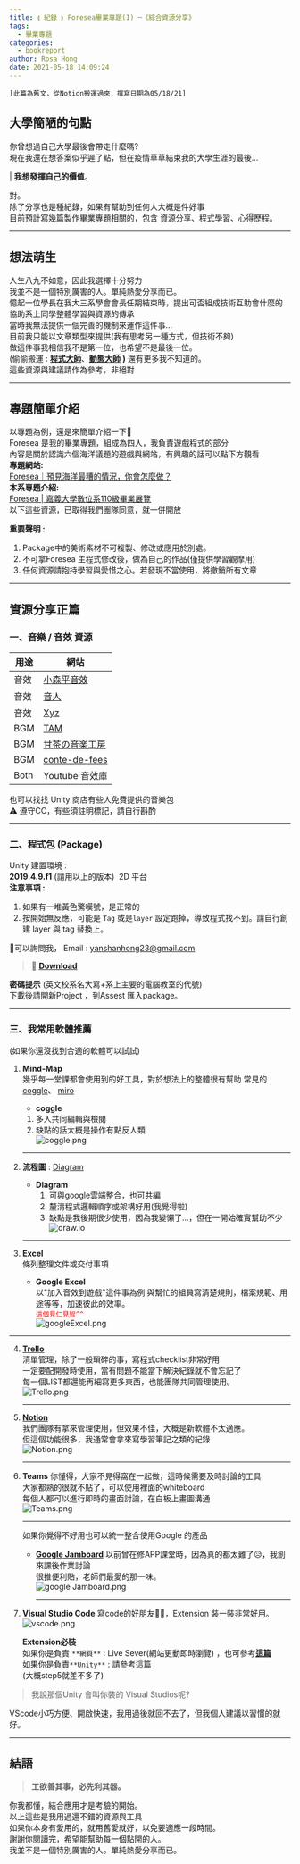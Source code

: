 ```yaml
---
title: ⟬ 紀錄 ⟭ Foresea畢業專題(I) ─《綜合資源分享》
tags:
  - 畢業專題
categories:
  - bookreport
author: Rosa Hong
date: 2021-05-18 14:09:24
---
```

`[此篇為舊文，從Notion搬運過來，撰寫日期為05/18/21]`  

## 大學簡陋的句點 ##
你曾想過自己大學最後會帶走什麼嗎?  
現在我還在想答案似乎遲了點，但在疫情草草結束我的大學生涯的最後...  

<!-- more -->  
| **我想發揮自己的價值**。  

對。  
除了分享也是種紀錄，如果有幫助到任何人大概是件好事  
目前預計寫幾篇製作畢業專題相關的，包含 資源分享、程式學習、心得歷程。  

---

## 想法萌生 ## 

人生八九不如意，因此我選擇十分努力  
我並不是一個特別厲害的人。單純熱愛分享而已。  
憶起一位學長在我大三系學會會長任期結束時，提出可否組成技術互助會什麼的  
協助系上同學整體學習與資源的傳承  
當時我無法提供一個完善的機制來運作這件事…  
目前我只能以文章類型來提供(我有思考另一種方式，但技術不夠)  
做這件事我相信我不是第一位，也希望不是最後一位。  
(偷偷搬運 :  **[程式大師](https://www.youtube.com/channel/UCbZ34gnooSIHXAZUW1_wvgQ)**、**[動態大師](https://www.notion.so/fd0b3d043fcb4bbc86d542424e4b6040)**  **)** 還有更多我不知道的。  
這些資源與建議請作為參考，非絕對

---

## 專題簡單介紹 ##  

以專題為例，還是來簡單介紹一下🥳  
Foresea 是我的畢業專題，組成為四人，我負責遊戲程式的部分  
內容是關於認識六個海洋議題的遊戲與網站，有興趣的話可以點下方觀看  
**專題網站:**  
[Foresea｜預見海洋最糟的情況，你會怎麼做？](https://byforesea.github.io/foresea/)  
**本系專題介紹:**  
[Foresea | 嘉義大學數位系110級畢業展覽](https://dedm66019206.github.io/dedm110expo/about/Foresea.html)  
以下這些資源，已取得我們團隊同意，就一併開放  

**重要聲明 :**
1. Package中的美術素材不可複製、修改或應用於別處。
2. 不可拿Foresea 主程式修改後，做為自己的作品(僅提供學習觀摩用)
3. 任何資源請抱持學習與愛惜之心。若發現不當使用，將撤銷所有文章  
   
---
## 資源分享正篇 ## 

### 一、音樂 / 音效 資源 ###
| 用途 | 網站 |
| ---| --- |
| 音效 | [小森平音效](https://taira-komori.jpn.org/freesoundtw.html) |
| 音效 |  [音人](https://on-jin.com/kiyaku.php) |
| 音效 | [Xyz](https://gamesounds.xyz/) |
| BGM | [TAM](https://www.tam-music.com/se000_category/natural) |
| BGM | [甘茶の音楽工房](http://amachamusic.chagasi.com/index.html) |
| BGM | [conte-de-fees](http://conte-de-fees.com/) |
| Both | Youtube 音效庫 |  

也可以找找 Unity 商店有些人免費提供的音樂包  
⚠ 遵守CC，有些須註明標記，請自行斟酌  

---  

### 二、程式包 (Package) ###  

Unity 建置環境 :  
**2019.4.9.f1** (請用以上的版本)  2D 平台  
**注意事項 :**  
1. 如果有一堆黃色驚嘆號，是正常的
2. 按開始無反應，可能是 `Tag` 或是`layer` 設定跑掉，導致程式找不到。請自行創建 layer 與 tag 替換上。  
 
🤙可以詢問我， Email :  yanshanhong23@gmail.com  

> 📄 **[Download](https://1drv.ms/u/s!AtRw0OR0iI_KjYJrOgYRJWs_90BckQ)**  

**密碼提示** (英文校系名大寫+系上主要的電腦教室的代號)  
下載後請開新Project ，到Assest 匯入package。

---
### 三、我常用軟體推薦  ###
(如果你還沒找到合適的軟體可以試試)    
1. **Mind-Map**  
    幾乎每一堂課都會使用到的好工具，對於想法上的整體很有幫助
    常見的 [coggle](https://coggle.it/)、 [miro](https://miro.com/mind-map/)  
   * **coggle**
    1. 多人共同編輯與檢閱
    2. 缺點的話大概是操作有點反人類  
    ![coggle.png](https://chi01pap001files.storage.live.com/y4mmjL6nXvoTD5vue0HhyP6fa4l_DJEeQ7bsG0goiqQ55KBHTn55tbB_9KK3sirJnSeTFwD3zqKzt_oGtD4owZZ5LfL0NEb28QeJeJwR8UR1LKu_WFL4l4TyXG3J9ThrHj2xiwu_1cDLp1nqvPozMXGybnVOofMfR4nfaUxUyGbjEHBjN61nsIt3D8_VK_3TZuz?width=2728&height=1519&cropmode=none "RUNOOB")    

    ---

2. **流程圖** : <u>[Diagram](https://www.diagrams.net/)</u>  
    * **Diagram**  
        1. 可與google雲端整合，也可共編
        2. 釐清程式邏輯順序或架構好用(我覺得啦)
        3. 缺點是我後期很少使用，因為我變懶了...，但在一開始確實幫助不少  
        ![draw.io](https://chi01pap001files.storage.live.com/y4mYgX9RMMGIobacfZ38FjqtbUkMn9FsRTycTrfWIpisvTwtivy2XZggSR3EjE9ujoc_RHDIRN_cg3z-63Md0F4xsgpWjLtdwxCs7yr3q1TI6o16I9bV2VSKw5rF-p0OwkNuZ0ueesuG8WclWX0AzWnzM3iqv8USR-gqdjPPou-WYuMJOvjdn7ep0ISlzDhWAEJ?width=2705&height=1517&cropmode=none)  
    ---

3. **Excel**  
    條列整理文件或交付事項  
    * **Google Excel**  
        以"加入音效到遊戲"這件事為例
        與幫忙的組員寫清楚規則，檔案規範、用途等等，加速彼此的效率。  
        <font color=#FF0000> `這個見仁見智^^ `</font>  
        ![googleExcel.png](https://chi01pap001files.storage.live.com/y4m-zTcPiKrGUr0_8QqtNeDnkW407YWkCp-iOrL9nwJcFBr2LhD1xfgYNSdhXM9n-SdcXuhpIqVWUQpjChuXTfwa-j2gY1P39AkeAtTO6uls83zOFIxgY6hvPg2QLnFJ7sstNtPJYAsygOp5oKLMMLSxMX9QN7BorimhbOT_wF80MMwwVuGo9JqIqug0V585h8m?width=2711&height=1507&cropmode=none)  

---

4. [**Trello**](https://trello.com/zh-Hant)   
   清單管理，除了一般瑣碎的事，寫程式checklist非常好用  
   一定要配開發時使用，當有問題不能當下解決紀錄就不會忘記了   
   每一個LIST都還能再細寫更多東西，也能團隊共同管理使用。  
   ![Trello.png](https://chi01pap001files.storage.live.com/y4mnqXqhpGYU0GU7j_M-eNzyAz7SLC6gSLfvcU4Np2J8Ca_bJ3Gf8ChjSXOwviwoJaJsgSGsJZM7y0CSCsYDunoUVWfGWwFdt7x61T45BYcF2fvXBwhHpI3KZNip13ae5xHZlVYKDGA2qm71gNcDy-6uzKg53g42_prkJTHdOvDeZjaPJ5oo50iqSt6E239NEZm?width=2732&height=1751&cropmode=none)  

    ---  
5. [**Notion**](https://www.notion.so/product?fredir=1)  
   我們團隊有拿來管理使用，但效果不佳，大概是新軟體不太適應。    
   但這個功能很多，我通常會拿來寫學習筆記之類的紀錄    
   ![Notion.png](https://chi01pap001files.storage.live.com/y4mQsK7Du13b6XsXKXFwW-8NI-gXSCyzmrmtzkxBu791sAWQs5domiCmdDBw2-Sw5TCMqirK85llxH9o2AjMKAV4qgPc1Qo2EbnbyTtqUwus4y0vvBXTRolGYuKXUtM8i9V3o9_XAUMSTWVCJBYI0ZDfP1YSmWAk6MIwNM1kIQXSL0wsWGiGI45zux-1q3JhLfC?width=2720&height=1738&cropmode=none)  
 
    ---
6. **Teams** 
    你懂得，大家不見得窩在一起做，這時候需要及時討論的工具  
    大家都熟的很就不貼了，可以使用裡面的whiteboard  
    每個人都可以進行即時的畫面討論，在白板上畫圖溝通  
    ![Teams.png](https://chi01pap001files.storage.live.com/y4mTNZnfCLxG2SeK8w3pqa3Ks0J5BfNAr7c-0V7eb09ujKkShZi9UZ1JipLBlSxuWfJaf7HYW9LEqV4PXyXh1NN_9YzsfWF-wnWQ0-iBY0rnON-z2kw54UQ5GQcXf37p5VpuQoVeMpyplY_UkuQpXLYgDuof_LEObmcNXi3kIBnxM-PkQus94PjrkivLfOYkcFE?width=2413&height=1526&cropmode=none)  

    ---

    如果你覺得不好用也可以統一整合使用Google 的產品  
    - **[Google Jamboard](https://jamboard.google.com/u/0/)**
        以前曾在修APP課堂時，因為真的都太難了😥，我創來課後作業討論  
        很推便利貼，老師們最愛的那一味。  
        ![google Jamboard.png](https://chi01pap001files.storage.live.com/y4mJWII5EapwwyxJb5NL2PWExyGzoxTbLR09J1m-rw7WvuEkjHTRbHF6p9qMFfBEdXZ-2MojI1fq9jnPm4SvLWQFmYrSNeWLImZLKpVsftIs2ltZIC7ZcmocbqKDHAjGnppV36rW81tR5R5VsfE5qoSH7SV7qTNiJMAeBceb1J6urCXdMbI0LGcNuUTz1_IcvdR?width=2736&height=1510&cropmode=none)  

        ---

7. **Visual Studio Code**
    寫code的好朋友👯‍♀️，Extension 裝一裝非常好用。  
    ![vscode.png](https://chi01pap001files.storage.live.com/y4mWWAZ2a5ZYDZM9BDrvvBYx04ee8joAsfFALh9AtPl3pu_YICmUIbEeBY95KivST82H8__ZQVSpwH53Qu7PV02VOGvpmmZ5baW4hR8p2XGV4jyHxW2m3JMcprETT-aGDTq0M8jMaqMWv9RGhxx9rKILB1ZdxOrpP0blH1_f81PNs28FLwW28fB88PoE8HHjmQJ?width=2736&height=1762&cropmode=none)  

    **Extension必裝**  
    如果你是負責 ` **網頁** ` :  Live Sever(網站更動即時瀏覽) ，也可參考<u>[**這篇**](https://hackmd.io/@TSweb/Bkyx5zY94)</u>  
    如果你是負責` **Unity** ` : 請參考<u>[這篇](https://medium.com/@walkerwalker427/unity-%E7%94%A8vscode%E9%96%8B%E7%99%BCunity3d-491a87a8b880)</u>  
    (大概step5就差不多了) 

> 我說那個Unity 會叫你裝的 Visual Studios呢?  

VScode小巧方便、開啟快速，我用過後就回不去了，但我個人建議以習慣的就好。  

---

## 結語 ##  

> **工欲善其事，必先利其器。**

你我都懂，結合應用才是考驗的開始。  
以上這些是我用過還不錯的資源與工具  
如果你本身有愛用的，就用舊愛就好，以免要適應一段時間。  
謝謝你閱讀完，希望能幫助每一個點開的人。  
我並不是一個特別厲害的人。單純熱愛分享而已。  
